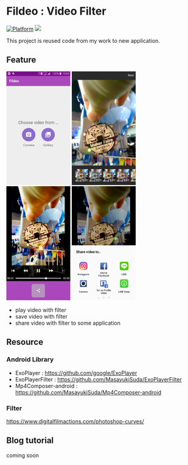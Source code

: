 # Fildeo : Video Filter

[![Platform](https://img.shields.io/badge/platform-android-green.svg)](http://developer.android.com/index.html)
<img src="https://img.shields.io/badge/license-MIT-green.svg?style=flat">

This project is reused code from my work to new application.

## Feature

<img src="screencapture/01_main.png" width="33.33%">
<img src="screencapture/02_filter.png" width="33.33%">
<img src="screencapture/03_share.png" width="33.33%">
<img src="screencapture/04_share.png" width="33.33%">

- play video with filter
- save video with filter
- share video with filter to some application

## Resource

### Android Library
- ExoPlayer : https://github.com/google/ExoPlayer
- ExoPlayerFilter : https://github.com/MasayukiSuda/ExoPlayerFilter
- Mp4Composer-android : https://github.com/MasayukiSuda/Mp4Composer-android

### Filter
https://www.digitalfilmactions.com/photoshop-curves/

## Blog tutorial
coming soon
